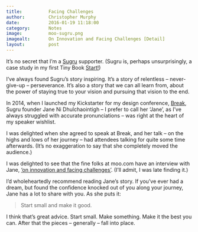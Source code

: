 ```yaml
---
title:			Facing Challenges
author:			Christopher Murphy
date:			2016-01-19 11:18:00
category: 		Notes
image:			moo-sugru.png
imagealt:		On Innovation and Facing Challenges [Detail]
layout:			post
---
```



It’s no secret that I’m a [Sugru][01] supporter. (Sugru is, perhaps unsurprisingly, a case study in my first Tiny Book [Start!][02])

I’ve always found Sugru’s story inspiring. It’s a story of relentless  – never-give-up – perseverance. It’s also a story that we can all learn from, about the power of staying true to your vision and pursuing that vision to the end.

In 2014, when I launched my Kickstarter for my design conference, [Break][03], Sugru founder Jane Ni Dhulchaointigh – I prefer to call her ‘Jane’, as I’ve always struggled with accurate pronunciations – was right at the heart of my speaker wishlist.

I was delighted when she agreed to speak at Break, and her talk – on the highs and lows of her journey – had attendees talking for quite some time afterwards. (It’s no exaggeration to say that she completely moved the audience.)

I was delighted to see that the fine folks at moo.com have an interview with Jane, [‘on innovation and facing challenges’][04]. (I’ll admit, I was late finding it.)

I’d wholeheartedly recommend reading Jane’s story. If you’ve ever had a dream, but found the confidence knocked out of you along your journey, Jane has a lot to share with you. As she puts it:

> Start small and make it good.

I think that’s great advice. Start small. Make something. Make it the best you can. After that the pieces – generally – fall into place.


[01]: https://sugru.com "Sugru: FIX THAT THING"
[02]: http://tinybooks.org/books "Start!"
[03]: https://www.kickstarter.com/projects/fehler/break-a-conference-that-questions-the-edges-of-des "Break: A Conference That Questions the Edges of Design"
[04]: https://www.moo.com/blog/2015/10/28/sugrus-jane-ni-dhulchaointigh-on-innovation-and-facing-challenges/  "On Innovation and Facing Challenges"